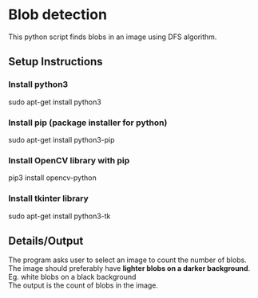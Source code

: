 # Blob detection
This python script finds blobs in an image using DFS algorithm. 

## Setup Instructions
### Install python3
sudo apt-get install python3
### Install pip (package installer for python)
sudo apt-get install python3-pip
### Install OpenCV library with pip
pip3 install opencv-python
### Install tkinter library
sudo apt-get install python3-tk

## Details/Output
The program asks user to select an image to count the number of blobs.  
The image should preferably have **lighter blobs on a darker background**.  
Eg. white blobs on a black background  
The output is the count of blobs in the image.